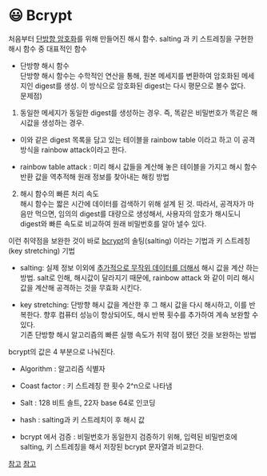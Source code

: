 # :smiley: Bcrypt 


처음부터 <U>단방향 암호화</U>를 위해 만들어진 해시 함수.
salting 과 키 스트레칭을 구현한 해시 함수 중 대표적인 함수   

* 단방향 해시 함수  
단방향 해시 함수는 수학적인 연산을 통해, 원본 메세지를 변환하여 암호화된 메세지인 digest를 생성. 이 방식으로 암호화된 digest는 다시 평문으로 볼수 없다.  
문제점)   
1. 동일한 메세지가 동일한 digest를 생성하는 경우. 즉, 똑같은 비밀번호가 똑같은 해시값을 생성하는 경우.  
- 이와 같은 digest 목록을 담고 있는 테이블을 rainbow table 이라고 하고 이 공격 방식을 rainbow attack이라고 한다.

* rainbow table attack : 미리 해시 값들을 계산해 놓은 테이블을 가지고 해시 함수 반환 값을 역추적해 원래 정보를 찾아내는 해킹 방법    

2) 해시 함수의 빠른 처리 속도   
해시 함수는 짧은 시간에 데이터를 검색하기 위해 설계 된 것. 따라서, 공격자가 마음만 먹으면, 임의의 digest를 대량으로 생성해서, 사용자의 암호가 해시도니 digest와 빠른 속도로 비교하여 원래 비밀번호를 알아 낼수 있다.

이런 취약점을 보완한 것이 바로 <U>bcrypt</U>의 솔팅(salting) 이라는 기법과 키 스트레칭(key stretching) 기법


* salting: 실제 정보 이외에 <U>추가적으로 무작위 데이터를 더해서</U> 해시 값을 계산 하는 방법. salt로 인해, 해시값이 달라지기 때문에, rainbow attack 와 같이 미리 해시 값을 계산해 공격하는 것을 무효화 시킨다.

* key stretching: 단방향 해시 값을 계산한 후 그 해시 값을 다시 해시하고, 이를 반복한다. 향후 컴퓨터 성능이 향상되어도, 해시 반복 횟수를 추가하여 계속 보완할 수 있다.   
기존 단방향 해시 알고리즘의 빠른 실행 속도가 취약 점이 됐던 것을 보완하는 방법   

bcrypt의 값은 4 부분으로 나눠진다.  
* Algorithm : 알고리즘 식별자   
* Coast factor :  키 스트레칭 한 횟수 2^n으로 나타냄  
* Salt : 128 비트 솔트, 22자 base 64로 인코딩    
* hash : salting과 키 스트레치이 후 해시 값    

* bcrypt 에서 검증 : 비밀번호가 동일한지 검증하기 위해, 입력된 비밀번호에 salting, 키 스트레칭을 해서 저장된 bcrypt 문자열과 비교한다.  


[참고](https://velog.io/@sangmin7648/Bcrypt%EB%9E%80)
[참고](https://velog.io/@sungjun-jin/bcrypt)


